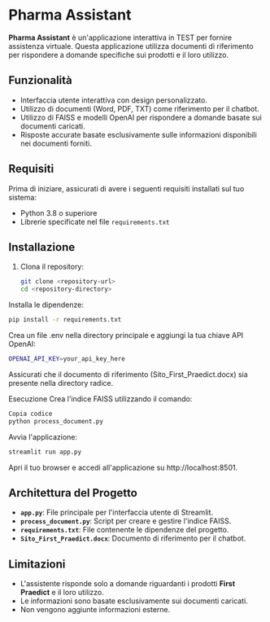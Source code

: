 # Pharma Assistant

**Pharma Assistant** è un'applicazione interattiva in TEST per fornire assistenza virtuale. Questa applicazione utilizza documenti di riferimento per rispondere a domande specifiche sui prodotti e il loro utilizzo.

## Funzionalità

- Interfaccia utente interattiva con design personalizzato.
- Utilizzo di documenti (Word, PDF, TXT) come riferimento per il chatbot.
- Utilizzo di FAISS e modelli OpenAI per rispondere a domande basate sui documenti caricati.
- Risposte accurate basate esclusivamente sulle informazioni disponibili nei documenti forniti.

## Requisiti

Prima di iniziare, assicurati di avere i seguenti requisiti installati sul tuo sistema:

- Python 3.8 o superiore
- Librerie specificate nel file `requirements.txt`

## Installazione

1. Clona il repository:
   ```bash
   git clone <repository-url>
   cd <repository-directory>
   ```
   
Installa le dipendenze:
  ```bash
  pip install -r requirements.txt
  ```

Crea un file .env nella directory principale e aggiungi la tua chiave API OpenAI:

```bash
OPENAI_API_KEY=your_api_key_here
```
Assicurati che il documento di riferimento (Sito_First_Praedict.docx) sia presente nella directory radice.

Esecuzione
Crea l'indice FAISS utilizzando il comando:

```bash
Copia codice
python process_document.py
```
Avvia l'applicazione:

```bash
streamlit run app.py
```
Apri il tuo browser e accedi all'applicazione su http://localhost:8501.

## Architettura del Progetto

- **`app.py`**: File principale per l'interfaccia utente di Streamlit.
- **`process_document.py`**: Script per creare e gestire l'indice FAISS.
- **`requirements.txt`**: File contenente le dipendenze del progetto.
- **`Sito_First_Praedict.docx`**: Documento di riferimento per il chatbot.

## Limitazioni

- L'assistente risponde solo a domande riguardanti i prodotti **First Praedict** e il loro utilizzo.
- Le informazioni sono basate esclusivamente sui documenti caricati.
- Non vengono aggiunte informazioni esterne.


